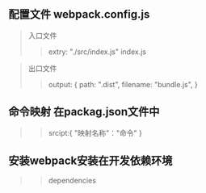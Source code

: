 ##  配置文件  webpack.config.js

>入口文件
>> extry: "./src/index.js" index.js

>出口文件
>> output: {
> > path: ".dist",
> > filename: "bundle.js",
> > }


##  命令映射  在packag.json文件中

>>  srcipt:{
>>	"映射名称"："命令"
>>  }


##  安装webpack安装在开发依赖环境
>>  dependencies